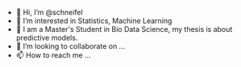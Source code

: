 - 👋 Hi, I’m @schneifel
- 👀 I’m interested in Statistics, Machine Learning
- 🌱 I am a Master's Student in Bio Data Science, my thesis is about predictive models.
- 💞️ I’m looking to collaborate on ...
- 📫 How to reach me ...

<!---
schneifel/schneifel is a ✨ special ✨ repository because its `README.md` (this file) appears on your GitHub profile.
You can click the Preview link to take a look at your changes.
--->
